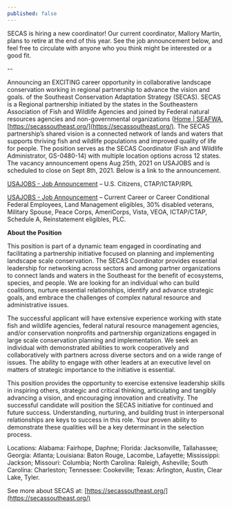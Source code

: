 ```yaml
---
published: false
---
```

SECAS is hiring a new coordinator! Our current coordinator, Mallory Martin, plans to retire at the end of this year. See the job announcement below, and feel free to circulate with anyone who you think might be interested or a good fit.

--

Announcing an EXCITING career opportunity in collaborative landscape conservation working in regional partnership to advance the vision and goals. of the Southeast Conservation Adaptation Strategy (SECAS). SECAS is a Regional partnership initiated by the states in the Southeastern Association of Fish and Wildlife Agencies and joined by Federal natural resources agencies and non-governmental organizations ([Home | SEAFWA](http://www.seafwa.org/), [https://secassoutheast.org/](https://secassoutheast.org/). The SECAS partnership’s shared vision is a connected network of lands and waters that supports thriving fish and wildlife populations and improved quality of life for people. The position serves as the SECAS Coordinator (Fish and Wildlife Administrator, GS-0480-14) with multiple location options across 12 states. The vacancy announcement opens Aug 25th, 2021 on USAJOBS and is scheduled to close on Sept 8th, 2021. Below is a link to the announcement.

[USAJOBS - Job Announcement](https://www.usajobs.gov/GetJob/ViewDetails/612005900) – U.S. Citizens, CTAP/ICTAP/RPL

[USAJOBS - Job Announcement](https://www.usajobs.gov/GetJob/ViewDetails/612006400) – Current Career or Career Conditional Federal Employees, Land Management eligibles, 30% disabled veterans, Military Spouse, Peace Corps, AmeriCorps, Vista, VEOA, ICTAP/CTAP, Schedule A, Reinstatement eligibles, PLC.

**About the Position**

This position is part of a dynamic team engaged in coordinating and facilitating a partnership initiative focused on planning and implementing landscape scale conservation. The SECAS Coordinator provides essential leadership for networking across sectors and among partner organizations to connect lands and waters in the Southeast for the benefit of ecosystems, species, and people. We are looking for an individual who can build coalitions, nurture essential relationships, identify and advance strategic goals, and embrace the challenges of complex natural resource and administrative issues.

The successful applicant will have extensive experience working with state fish and wildlife agencies, federal natural resource management agencies, and/or conservation nonprofits and partnership organizations engaged in large scale conservation planning and implementation. We seek an individual with demonstrated abilities to work cooperatively and collaboratively with partners across diverse sectors and on a wide range of issues. The ability to engage with other leaders at an executive level on matters of strategic importance to the initiative is essential.

This position provides the opportunity to exercise extensive leadership skills in inspiring others, strategic and critical thinking, articulating and tangibly advancing a vision, and encouraging innovation and creativity. The successful candidate will position the SECAS initiative for continued and future success. Understanding, nurturing, and building trust in interpersonal relationships are keys to success in this role. Your proven ability to demonstrate these qualities will be a key determinant in the selection process.

Locations: Alabama: Fairhope, Daphne; Florida: Jacksonville, Tallahassee; Georgia: Atlanta; Louisiana: Baton Rouge, Lacombe, Lafayette; Mississippi: Jackson; Missouri: Columbia; North Carolina: Raleigh, Asheville; South Carolina: Charleston; Tennessee: Cookeville; Texas: Arlington, Austin, Clear Lake, Tyler.

See more about SECAS at: [https://secassoutheast.org/](https://secassoutheast.org/)